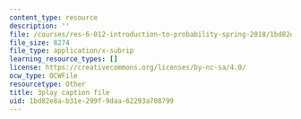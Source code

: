 ```yaml
---
content_type: resource
description: ''
file: /courses/res-6-012-introduction-to-probability-spring-2018/1bd82e8ab31e299f9daa62293a708799_h8DKVKfWU_Q.srt
file_size: 8274
file_type: application/x-subrip
learning_resource_types: []
license: https://creativecommons.org/licenses/by-nc-sa/4.0/
ocw_type: OCWFile
resourcetype: Other
title: 3play caption file
uid: 1bd82e8a-b31e-299f-9daa-62293a708799
---
```


